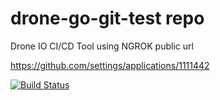# drone-go-git-test repo

Drone IO CI/CD Tool using NGROK public url

https://github.com/settings/applications/1111442


[![Build Status](http://841c1a2b.ngrok.io/api/badges/ThinkExpedite/dronedemo/status.svg)](http://841c1a2b.ngrok.io/ThinkExpedite/dronedemo)
